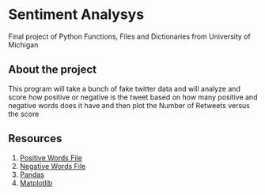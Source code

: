 # Sentiment Analysys
 Final project of Python Functions, Files and Dictionaries from University of Michigan

## About the project
 This program will take a bunch of fake twitter data and will analyze and score how positive or negative is the tweet based on how many positive and negative words does it have and then plot the Number of Retweets versus the score

## Resources
1. [Positive Words File](http://www.cs.uic.edu/~liub/FBS/sentiment-analysis.html)
2. [Negative Words File](http://www.cs.uic.edu/~liub/FBS/sentiment-analysis.html)
3. [Pandas](https://pandas.pydata.org)
4. [Matplotlib](https://matplotlib.org)
